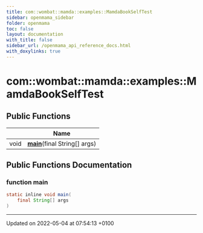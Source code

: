```yaml
---
title: com::wombat::mamda::examples::MamdaBookSelfTest
sidebar: openmama_sidebar
folder: openmama
toc: false
layout: documentation
with_title: false
sidebar_url: /openmama_api_reference_docs.html
with_doxylinks: true
---
```


# com::wombat::mamda::examples::MamdaBookSelfTest





## Public Functions

|                | Name           |
| -------------- | -------------- |
| void | **[main](classcom_1_1wombat_1_1mamda_1_1examples_1_1MamdaBookSelfTest.html#function-main)**(final String[] args) |

## Public Functions Documentation

### function main

```java
static inline void main(
    final String[] args
)
```


-------------------------------

Updated on 2022-05-04 at 07:54:13 +0100